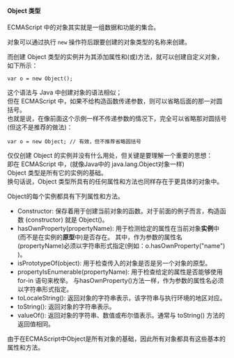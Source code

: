 #### Object 类型

ECMAScript 中的对象其实就是一组数据和功能的集合。
    
对象可以通过执行 `new` 操作符后跟要创建的对象类型的名称来创建。  

而创建 Object 类型的实例并为其添加属性和(或)方法，就可以创建自定义对象，如下所示：  

	var o = new Object();
     
这个语法与 Java 中创建对象的语法相似；  
但在 ECMAScript 中，如果不给构造函数传递参数，则可以省略后面的那一对圆括号。  
也就是说，在像前面这个示例一样不传递参数的情况下，完全可以省略那对圆括号(但这不是推荐的做法)：  

	var o = new Object; // 有效，但不推荐省略圆括号

仅仅创建 Object 的实例并没有什么用处，但关键是要理解一个重要的思想：  
即在 ECMAScript 中，(就像Java中的 java.lang.Object对象一样)   
Object 类型是所有它的实例的基础。  
换句话说，Object 类型所具有的任何属性和方法也同样存在于更具体的对象中。  

Object的每个实例都具有下列属性和方法。

 - Constructor: 保存着用于创建当前对象的函数。对于前面的例子而言，构造函数 (constructor) 就是 Object()。
 - hasOwnProperty(propertyName): 用于检测给定的属性在当前对象**实例**中 (而不是在实例的**原型**中)是否存在。
 	其中，作为参数的属性名(propertyName)必须以字符串形式指定(例如：o.hasOwnProperty("name") )。
 - isPrototypeOf(object): 用于检查传入的对象是否是另一个对象的原型。   
 - propertyIsEnumerable(propertyName): 用于检查给定的属性是否能够使用 for-in 语句来枚举。
 	与hasOwnProperty()方法一样，作为参数的属性名必须以字符串形式指定。
 - toLocaleString(): 返回对象的字符串表示，该字符串与执行环境的地区对应。
 - toString(): 返回对象的字符串表示。
 - valueOf(): 返回对象的字符串、数值或布尔值表示。通常与 toString() 方法的返回值相同。

由于在ECMAScript中Object是所有对象的基础，因此所有对象都具有这些基本的属性和方法。

    
     

